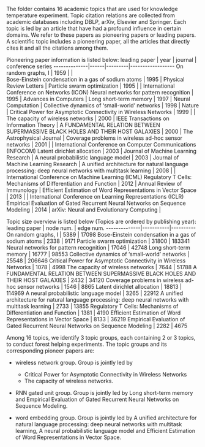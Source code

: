 The folder contains 16 academic topics that are used for knowledge temperature experiment.
Topic citation relations are collected from academic databases including DBLP, arXiv, Elsevier and Springer. 
Each topic is led by an article that have had a profound influence in certain domains. We refer to these papers as pioneering papers or leading papers.
A scientific topic includes a pioneering paper, all the articles that directly cites it and all the citations among them. 

Pioneering paper information is listed below:
leading paper | year | journal | conference series 
--------------|------|---------|------------------
On random graphs, I | 1959 | |  
Bose-Einstein condensation in a gas of sodium atoms | 1995 | Physical Review Letters |
Particle swarm optimization | 1995 | | International Conference on Networks (ICON)
Neural networks for pattern recognition | 1995 | Advances in Computers | 
Long short-term memory | 1997 | Neural Computation | 
Collective dynamics of ‘small-world’ networks | 1998 | Nature | 
Critical Power for Asymptotic Connectivity in Wireless Networks | 1999 |  | 
The capacity of wireless networks | 2000 | IEEE Transactions on Information Theory | 
A FUNDAMENTAL RELATION BETWEEN SUPERMASSIVE BLACK HOLES AND THEIR HOST GALAXIES | 2000 | The Astrophysical Journal | 
Coverage problems in wireless ad-hoc sensor networks | 2001 | | International Conference on Computer Communications (INFOCOM)
Latent dirichlet allocation | 2003 | Journal of Machine Learning Research |
A neural probabilistic language model | 2003 | Journal of Machine Learning Research | 
A unified architecture for natural language processing: deep neural networks with multitask learning | 2008 | | International Conference on Machine Learning (ICML)
Regulatory T Cells: Mechanisms of Differentiation and Function | 2012 | Annual Review of Immunology | 
Efficient Estimation of Word Representations in Vector Space | 2013 |  | International Conference on Learning Representations (ICLR)
Empirical Evaluation of Gated Recurrent Neural Networks on Sequence Modeling | 2014 | arXiv: Neural and Evolutionary Computing |


Topic size overview is listed below (Topics are ordered by publishing year): 
leading paper | node num. | edge num.
--------------|-----------|----------
On random graphs, I | 5389 | 17098
Bose-Einstein condensation in a gas of sodium atoms | 2338 | 9171
Particle swarm optimization | 31800 | 183341 
Neural networks for pattern recognition | 17046 | 42748
Long short-term memory | 16777 | 98553
Collective dynamics of ‘small-world’ networks | 25548 | 206646 
Critical Power for Asymptotic Connectivity in Wireless Networks | 1078 | 4998
The capacity of wireless networks | 7644 | 51788
A FUNDAMENTAL RELATION BETWEEN SUPERMASSIVE BLACK HOLES AND THEIR HOST GALAXIES | 2432 | 34120 
Coverage problems in wireless ad-hoc sensor networks | 1546 | 8865 
Latent dirichlet allocation | 18813 | 114969
A neural probabilistic language model | 3265 | 22912
A unified architecture for natural language processing: deep neural networks with multitask learning | 2733 | 13855
Regulatory T Cells: Mechanisms of Differentiation and Function | 1381 | 4190 
Efficient Estimation of Word Representations in Vector Space | 8133 | 36219
Empirical Evaluation of Gated Recurrent Neural Networks on Sequence Modeling | 2282 | 4675


Among 16 topics, we identify 3 topic groups, each containing 2 or 3 topics, to conduct forest helping experiments. The topic groups and its corresponding pioneer papers are:
* wireless network group.
  Group is jointly led by
  - Critical Power for Asymptotic Connectivity in Wireless Networks
  - The capacity of wireless networks.
  
* RNN gated unit group.
  Group is jointly led by Long short-term memory and Empirical Evaluation of Gated Recurrent Neural Networks on Sequence Modeling.
  
* word embedding group.
  Group is jointly led by A unified architecture for natural language processing: deep neural networks with multitask learning, A neural probabilistic language model and Efficient Estimation of Word Representations in Vector Space.
